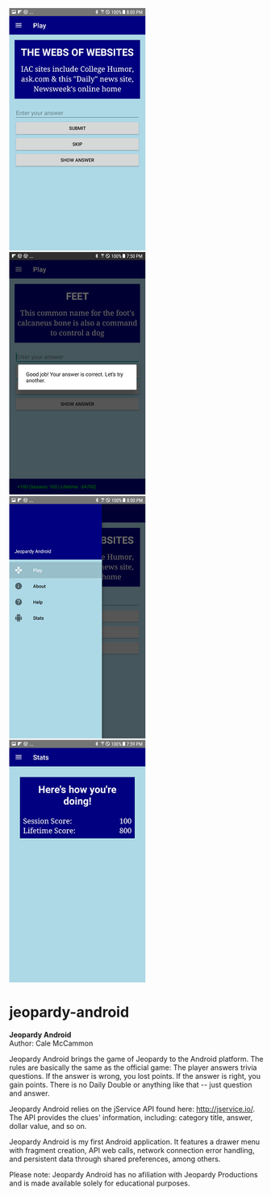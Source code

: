 ![Alt text](/screenshots/3.png "Screenshot")
![Alt text](/screenshots/1.png "Screenshot")
![Alt text](/screenshots/4.png "Screenshot")
![Alt text](/screenshots/2.png "Screenshot")

# jeopardy-android
<b>Jeopardy Android</b><br/>
Author: Cale McCammon

Jeopardy Android brings the game of Jeopardy to the Android platform. The rules are basically the same as
the official game: The player answers trivia questions. If the answer is wrong, you lost points. If the
answer is right, you gain points. There is no Daily Double or anything like that -- just question and 
answer.

Jeopardy Android relies on the jService API found here: http://jservice.io/. The API provides the 
clues' information, including: category title, answer, dollar value, and so on.

Jeopardy Android is my first Android application. It features a drawer menu with fragment creation, 
API web calls, network connection error handling,  and persistent data through shared preferences, 
among others.

Please note: Jeopardy Android has no afiliation with Jeopardy Productions and is made available solely 
for educational purposes.

